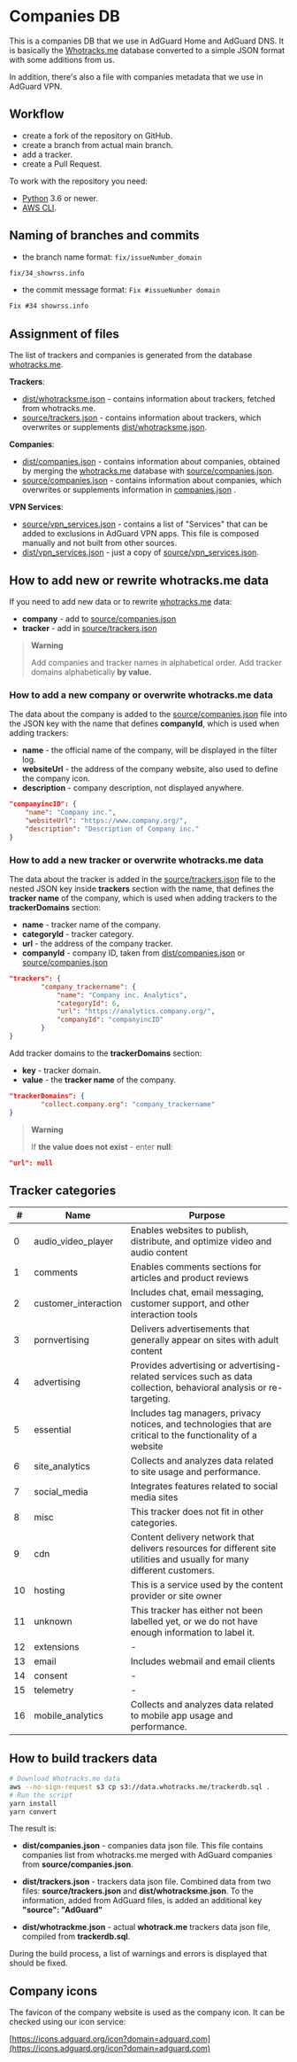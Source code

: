 # Companies DB

This is a companies DB that we use in AdGuard Home and AdGuard DNS.
It is basically the [Whotracks.me](https://github.com/whotracksme/whotracks.me)
database converted to a simple JSON format with some additions from us.

In addition, there's also a file with companies metadata that we use in
AdGuard VPN.

## Workflow

- create a fork of the repository on GitHub.
- create a branch from actual main branch.
- add a tracker.
- create a Pull Request.

To work with the repository you need:

- [Python](https://www.python.org/downloads/) 3.6 or newer.
- [AWS CLI](https://docs.aws.amazon.com/cli/latest/userguide/getting-started-install.html).

## Naming of branches and commits

- the branch name format:
    `fix/issueNumber_domain`

```markdown
fix/34_showrss.info
```

- the commit message format:
    `Fix #issueNumber domain`

```markdown
Fix #34 showrss.info
```

## Assignment of files

The list of trackers and companies is generated from the database [whotracks.me](http://whotracks.me).

**Trackers**:

- [dist/whotracksme.json](https://raw.githubusercontent.com/AdguardTeam/companiesdb/main/dist/whotracksme.json) - contains information about trackers, fetched from whotracks.me.
- [source/trackers.json](https://raw.githubusercontent.com/AdguardTeam/companiesdb/main/dist/trackers.json) - contains information about trackers, which overwrites or supplements [dist/whotracksme.json](https://raw.githubusercontent.com/AdguardTeam/companiesdb/main/dist/whotracksme.json).

**Companies**:

- [dist/companies.json](https://raw.githubusercontent.com/AdguardTeam/companiesdb/main/dist/companies.json) - contains information about companies, obtained by merging the [whotracks.me](http://whotracks.me) database with [source/companies.json](https://raw.githubusercontent.com/AdguardTeam/companiesdb/main/source/companies.json).
- [source/companies.json](https://raw.githubusercontent.com/AdguardTeam/companiesdb/main/source/companies.json) - contains information about companies, which overwrites or supplements information in [companies.json](https://github.com/AdguardTeam/companiesdb/blob/main/dist/companies.json) .

**VPN Services**:

- [source/vpn_services.json](https://raw.githubusercontent.com/AdguardTeam/companiesdb/main/dist/vpn_services.json) - contains a list of "Services" that can be added to exclusions in AdGuard VPN apps. This file is composed manually and not
  built from other sources.
- [dist/vpn_services.json](https://raw.githubusercontent.com/AdguardTeam/companiesdb/main/dist/vpn_services.json) - just a copy of [source/vpn_services.json](https://raw.githubusercontent.com/AdguardTeam/companiesdb/main/dist/vpn_services.json).

## How to add new or rewrite whotracks.me data

If you need to add new data or to rewrite [whotracks.me](http://whotracks.me/) data:

- **company** - add to [source/companies.json](https://raw.githubusercontent.com/AdguardTeam/companiesdb/main/source/companies.json)
- **tracker** - add in [source/trackers.json](https://raw.githubusercontent.com/AdguardTeam/companiesdb/main/dist/trackers.json)

> **Warning**
>
> Add companies and tracker names in alphabetical order. Add tracker domains alphabetically **by value.**

### How to add a new company or overwrite whotracks.me data

The data about the company is added to the [source/companies.json](https://raw.githubusercontent.com/AdguardTeam/companiesdb/main/source/companies.json) file into the JSON key with the name that defines **companyId**, which is used when adding trackers:

- **name** - the official name of the company, will be displayed in the filter log.
- **websiteUrl** [](https://www.notion.so/companiesdb-87733d1e43294ceb9311e6e60c1663b4)- the address of the company website, also used to define the company icon.
- **description** - company description, not displayed anywhere.

```json
"companyincID": {
    "name": "Company inc.",
    "websiteUrl": "https://www.company.org/",
    "description": "Description of Company inc."
}
```

### How to add a new tracker or overwrite whotracks.me data

The data about the tracker is added in the [source/trackers.json](https://raw.githubusercontent.com/AdguardTeam/companiesdb/main/dist/trackers.json) file to the nested JSON key inside **trackers** section with the name, that defines the **tracker name** of the company, which is used when adding trackers to the **trackerDomains** section:

- **name** - tracker name of the company.
- **categoryId** - tracker category.
- **url** - the address of the company tracker.
- **companyId** - company ID, taken from [dist/companies.json](https://raw.githubusercontent.com/AdguardTeam/companiesdb/main/dist/companies.json) or [source/companies.json](https://raw.githubusercontent.com/AdguardTeam/companiesdb/main/source/companies.json)

```json
"trackers": {
        "company_trackername": {
            "name": "Company inc. Analytics",
            "categoryId": 6,
            "url": "https://analytics.company.org/",
            "companyId": "companyincID"
        }
}
```

Add tracker domains to the **trackerDomains** section:

- **key** - tracker domain.
- **value** - the **tracker name** of the company.

```json
"trackerDomains": {
        "collect.company.org": "company_trackername"
}
```

> **Warning**
>
> If **the value does not exist** - enter **null**:

```json
"url": null
```

## Tracker categories

| # | Name | Purpose |
| --- | --- | --- |
| 0 | audio_video_player | Enables websites to publish, distribute, and optimize video and audio content |
| 1 | comments | Enables comments sections for articles and product reviews |
| 2 | customer_interaction | Includes chat, email messaging, customer support, and other interaction tools |
| 3 | pornvertising | Delivers advertisements that generally appear on sites with adult content |
| 4 | advertising | Provides advertising or advertising-related services such as data collection, behavioral analysis or re-targeting. |
| 5 | essential | Includes tag managers, privacy notices, and technologies that are critical to the functionality of a website |
| 6 | site_analytics | Collects and analyzes data related to site usage and performance. |
| 7 | social_media | Integrates features related to social media sites |
| 8 | misc | This tracker does not fit in other categories. |
| 9 | cdn | Content delivery network that delivers resources for different site utilities and usually for many different customers. |
| 10 | hosting | This is a service used by the content provider or site owner |
| 11 | unknown | This tracker has either not been labelled yet, or we do not have enough information to label it. |
| 12 | extensions | - |
| 13 | email | Includes webmail and email clients |
| 14 | consent | - |
| 15 | telemetry | - |
| 16 | mobile_analytics | Collects and analyzes data related to mobile app usage and performance. |

## **How to build trackers data**

```bash
# Download Whotracks.me data
aws --no-sign-request s3 cp s3://data.whotracks.me/trackerdb.sql .
# Run the script
yarn install
yarn convert
```

The result is:

- **dist/companies.json** - companies data json file. This file contains companies
list from whotracks.me merged with AdGuard companies from
**source/companies.json**.
- **dist/trackers.json** - trackers data json file. Combined data from two files:
**source/trackers.json** and **dist/whotracksme.json**.
    To the information, added from AdGuard files, is added an additional key
    **"source": "AdGuard"**

- **dist/whotrackme.json** - actual **whotrack.me** trackers data json file, compiled from **trackerdb.sql**.

During the build process, a list of warnings and errors is displayed that should be fixed.

## Company icons

The favicon of the company website is used as the company icon. It can be checked using our icon service:

[https://icons.adguard.org/icon?domain=adguard.com](https://icons.adguard.org/icon?domain=adguard.com)
